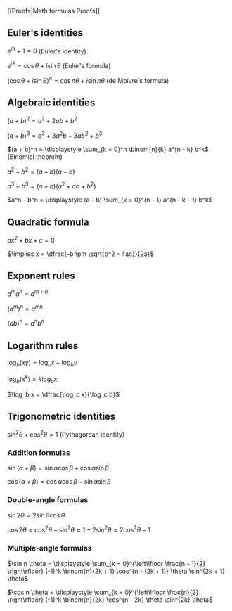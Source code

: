 [[Proofs|Math formulas Proofs]]

## Euler's identities

$e^{i \pi} + 1 = 0$ (Euler's identity)

$e^{i \theta} = \cos \theta + i \sin \theta$ (Euler's formula)

$(\cos \theta + i \sin \theta)^n = \cos n \theta + i \sin n \theta$ (de Moivre's formula)

## Algebraic identities

$(a + b)^2 = a^2 + 2ab + b^2$

$(a + b)^3 = a^3 + 3a^2 b + 3ab^2 + b^3$

$(a + b)^n = \displaystyle \sum_{k = 0}^n \binom{n}{k} a^{n - k} b^k$ (Binomial theorem)

$a^2 - b^2 = (a + b)(a - b)$

$a^3 - b^3 = (a - b)(a^2 + ab + b^2)$

$a^n - b^n = \displaystyle (a - b) \sum_{k = 0}^{n - 1} a^{n - k - 1} b^k$

## Quadratic formula

$ax^2 + bx + c = 0$

$\implies x = \dfrac{-b \pm \sqrt{b^2 - 4ac}}{2a}$

## Exponent rules

$a^m a^n = a^{m + n}$

$(a^m)^n = a^{mn}$

$(ab)^n = a^n b^n$

## Logarithm rules

$\log_b (xy) = \log_b x + \log_b y$

$\log_b (x^k) = k \log_b x$

$\log_b x = \dfrac{\log_c x}{\log_c b}$

## Trigonometric identities

$\sin^2 \theta + \cos^2 \theta = 1$ (Pythagorean identity)

### Addition formulas

$\sin(\alpha + \beta) = \sin \alpha \cos \beta + \cos \alpha \sin \beta$

$\cos(\alpha + \beta) = \cos \alpha \cos \beta - \sin \alpha \sin \beta$

### Double-angle formulas

$\sin 2 \theta = 2 \sin \theta \cos \theta$

$\cos 2 \theta = \cos^2 \theta - \sin^2 \theta = 1 - 2 \sin^2 \theta = 2 \cos^2 \theta - 1$

### Multiple-angle formulas

$\sin n \theta = \displaystyle \sum_{k = 0}^{\left\lfloor \frac{n - 1}{2} \right\rfloor} (-1)^k \binom{n}{2k + 1} \cos^{n - (2k + 1)} \theta \sin^{2k + 1} \theta$

$\cos n \theta = \displaystyle \sum_{k = 0}^{\left\lfloor \frac{n}{2} \right\rfloor} (-1)^k \binom{n}{2k} \cos^{n - 2k} \theta \sin^{2k} \theta$
